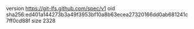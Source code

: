 version https://git-lfs.github.com/spec/v1
oid sha256:ed401a144273b3a49f3953bf10a8b63ecea27320166dd0ab681241c7ff0cd88f
size 2328
